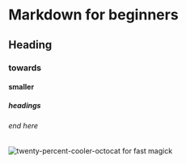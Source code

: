 # Markdown for beginners
## Heading
### towards
#### smaller
##### headings
###### end here

![twenty-percent-cooler-octocat for fast magick](https://octodex.github.com/images/twenty-percent-cooler-octocat.png)
